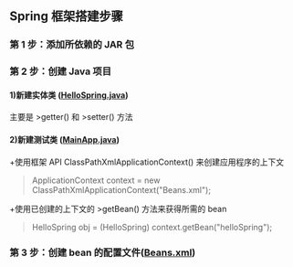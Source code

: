 ## Spring 框架搭建步骤
### 第 1 步：添加所依赖的 JAR 包
### 第 2 步：创建 Java 项目
#### 1)新建实体类 ([HelloSpring.java](https://github.com/DaCang/Spring-Learning/blob/master/helloSpring01/src/com/songyl/spring/HelloSpring.java))
主要是 >getter() 和 >setter() 方法

#### 2)新建测试类 ([MainApp.java](https://github.com/DaCang/Spring-Learning/blob/master/helloSpring01/src/com/songyl/spring/MainApp.java))

+使用框架 API ClassPathXmlApplicationContext() 来创建应用程序的上下文
>ApplicationContext context = new ClassPathXmlApplicationContext("Beans.xml");

+使用已创建的上下文的 >getBean() 方法来获得所需的 bean
>HelloSpring obj = (HelloSpring) context.getBean("helloSpring");

### 第 3 步：创建 bean 的配置文件([Beans.xml](https://github.com/DaCang/Spring-Learning/blob/master/helloSpring01/src/Beans.xml))
  <!-- id="userInfo1" 唯一标识 -->
  <!-- class="com.songyl.spring.UserInfo" 所映射的类
            这个属性是强制性的，并且指定用来创建 bean 的 bean 类  -->
